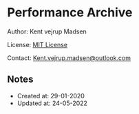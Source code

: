 # Performance Archive
Author: Kent vejrup Madsen

License: [MIT License](license.md)

Contact: Kent.vejrup.madsen@outlook.com

## Notes
* Created at: 29-01-2020
* Updated at: 24-05-2022
